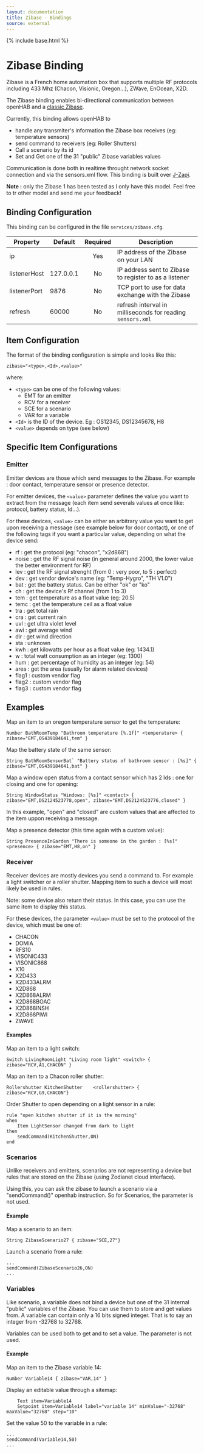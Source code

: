 ```yaml
---
layout: documentation
title: Zibase - Bindings
source: external
---
```

<!-- Attention authors: Do not edit directly. Please add your changes to the appropriate source repository -->

{% include base.html %}

# Zibase Binding

Zibase is a French home automation box that supports multiple RF protocols including 433 Mhz (Chacon, Visionic, Oregon...), ZWave, EnOcean, X2D.

The Zibase binding enables bi-directional communication between openHAB and a [classic Zibase](http://www.zodianet.com/toolbox-zibase/zibase-classic.html).

Currently, this binding allows openHAB to 

- handle any transmiter's information the Zibase box receives (eg: temperature sensors)
- send command to receivers (eg: Roller Shutters)
- Call a scenario by its id
- Set and Get one of the 31 "public" Zibase variables values

Communication is done both in realtime throught network socket connection and via the sensors.xml flow. This binding is built over [J-Zapi](https://code.google.com/p/j-zapi/).

**Note :** only the Zibase 1 has been tested as I only have this model. Feel free to tr other model and send me your feedback!

## Binding Configuration

This binding can be configured in the file `services/zibase.cfg`.

| Property | Default | Required | Description |
|----------|---------|:--------:|-------------|
| ip       |         |   Yes    | IP address of the Zibase on your LAN |
| listenerHost | 127.0.0.1 | No | IP address sent to Zibase to register to as a listener |
| listenerPort | 9876 |  No     | TCP port to use for data exchange with the Zibase |
| refresh  | 60000   |   No     | refresh interval in milliseconds for reading `sensors.xml`  |

## Item Configuration

The format of the binding configuration is simple and looks like this:

```
zibase="<type>,<Id>,<value>"
```

where:

- `<type>` can be one of the following values:
  - EMT for an emitter
  - RCV for a receiver
  - SCE for a scenario
  - VAR for a variable
- `<Id>` is the ID of the device. Eg : OS12345, DS12345678, H8
- `<value>` depends on type (see below)

## Specific Item Configurations

### Emitter

Emitter devices are those which send messages to the Zibase. For example : door contact, temperature sensor or presence detector.

For emitter devices, the `<value>` parameter defines the value you want to extract from the message (each item send severals values at once like: protocol, battery status, Id...).

For these devices, `<value>` can be either an arbitrary value you want to get upon receiving a message (see example below for door contact), or one of the following tags if you want a particular value, depending on what the device send:

* rf : get the protocol (eg: "chacon", "x2d868")
* noise : get the RF signal noise (in general around 2000, the lower value the better environment for RF)
* lev : get the RF signal strenght (from 0 : very poor, to 5 : perfect)
* dev : get vendor device's name (eg: "Temp-Hygro", "TH V1.0")
* bat : get the battery status. Can be either "ok" or "ko"
* ch : get the device's Rf channel (from 1 to 3)
* tem : get temperature as a float value (eg: 20.5) 
* temc : get the temperature ceil as a float value
* tra : get total rain
* cra : get current rain
* uvl : get ultra violet level
* awi : get average wind
* dir : get wind direction
* sta : unknown
* kwh : get kilowatts per hour as a float value (eg: 1434.1) 
* w : total watt consumption as an integer (eg: 1300)
* hum : get percentage of humidity as an integer (eg: 54) 
* area : get the area (usually for alarm related devices)
* flag1 : custom vendor flag
* flag2 : custom vendor flag
* flag3 : custom vendor flag

## Examples

Map an item to an oregon temperature sensor to get the temperature:

```
Number BathRoomTemp "Bathroom temperature [%.1f]" <temperature> { zibase="EMT,OS439184641,tem" }
```

Map the battery state of the same sensor:

```
String BathRoomSensorBat` "Battery status of bathroom sensor : [%s]" { zibase="EMT,OS439184641,bat" }
```

Map a window open status from a contact sensor which has 2 Ids : one for closing and one for opening:

```
String WindowStatus "Windows: [%s]" <contact> { zibase="EMT,DS2124523778,open", zibase="EMT,DS2124523776,closed" }
```

In this example, "open" and "closed" are custom values that are affected to the item uppon receiving a message.

Map a presence detector (this time again with a custom value):

```
String PresenceInGarden "There is someone in the garden : [%s]" <presence> { zibase="EMT,H8,on" }
```

### Receiver

Receiver devices are mostly devices you send a command to. For example a light switcher or a roller shutter. Mapping item to such a device will most likely be used in rules.

Note: some device also return their status. In this case, you can use the same item to display this status. 

For these devices, the parameter `<value>` must be set to the protocol of the device, which must be one of:

* CHACON
* DOMIA
* RFS10
* VISONIC433
* VISONIC868
* X10
* X2D433
* X2D433ALRM
* X2D868
* X2D868ALRM
* X2D868BOAC
* X2D868INSH
* X2D868PIWI
* ZWAVE

#### Examples

Map an item to a light switch:

```
Switch LivingRoomLight "Living room light" <switch> { zibase="RCV,A1,CHACON" }
```

Map an item to a Chacon roller shutter:

```
Rollershutter KitchenShutter	<rollershutter>	{ zibase="RCV,G9,CHACON"}
```

Order Shutter to open depending on a light sensor in a rule:

```
rule "open kitchen shutter if it is the morning"
when
    Item LightSensor changed from dark to light
then   
    sendCommand(KitchenShutter,ON)
end
```

### Scenarios

Unlike receivers and emitters, scenarios are not representing a device but rules that are stored on the Zibase (using Zodianet cloud interface).

Using this, you can ask the zibase to launch a scenario via a "sendCommand()" openhab instruction. So for Scenarios, the <value> parameter is not used.

#### Example

Map a scenario to an item:

```
String ZibaseScenario27 { zibase="SCE,27"}
```

Launch a scenario from a rule:

```
...
sendCommand(ZibaseScenario26,ON)
...
```

### Variables

Like scenario, a variable does not bind a device but one of the 31 internal "public" variables of the Zibase. You can use them to store and get values from. A variable can contain only a 16 bits signed integer. That is to say an integer from -32768 to 32768.

Variables can be used both to get and to set a value. The <value> parameter is not used.

#### Example

Map an item to the Zibase variable 14:

```
Number Variable14 { zibase="VAR,14" }
```

Display an editable value through a sitemap:

```
    Text item=Variable14
    Setpoint item=Variable14 label="variable 14" minValue="-32768" maxValue="32768" step="10"
```

Set the value 50 to the variable in a rule:

```
...
sendCommand(Variable14,50)
...
```

